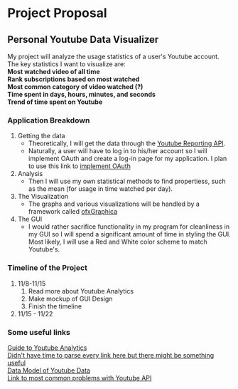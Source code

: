 # Project Proposal
## Personal Youtube Data Visualizer
My project will analyze the usage statistics of a user's Youtube account. The key statistics I want to visualize are: <br/>
**Most watched video of all time**<br/>
**Rank subscriptions based on most watched**<br/>
**Most common category of video watched (?)**<br/>
**Time spent in days, hours, minutes, and seconds**<br/>
**Trend of time spent on Youtube**<br/>


### Application Breakdown
1. Getting the data
    * Theoretically, I will get the data through the [Youtube Reporting API](https://developers.google.com/youtube/reporting/). 
    * Naturally, a user will have to log in to his/her account so I will implement OAuth and create a log-in page for my application. I plan to use this link to [implement OAuth](https://developers.google.com/youtube/v3/guides/authentication#OAuth2_Devices_Flow)
2. Analysis
    * Then I will use my own statistical methods to find propertiess, such as the mean (for usage in time watched per day). 
3. The Visualization
    * The graphs and various visualizations will be handled by a framework called [ofxGraphica](https://github.com/jagracar/ofxGrafica)
4. The GUI
    * I would rather sacrifice functionality in my program for cleanliness in my GUI so I will spend a significant amount of time in styling the GUI. Most likely, I will use a Red and White color scheme to match Youtube's. 

### Timeline of the Project
   1. 11/8-11/15
      1. Read more about Youtube Analytics
      2. Make mockup of GUI Design
      3. Finish the timeline
   2. 11/15 - 11/22
      
      
### Some useful links <br/>
[Guide to Youtube Analytics](https://www.singlegrain.com/blog-posts/analytics/complete-guide-to-youtube-analytics/)<br/>
[Didn't have time to parse every link here but there might be something useful](https://github.com/uhub/awesome-cpp) <br/>
[Data Model of Youtube Data](https://developers.google.com/youtube/analytics/data_model)  <br/>
[Link to most common problems with Youtube API](https://stackoverflow.com/questions/tagged/youtube-analytics-api?sort=votes&pageSize=50) <br/>
